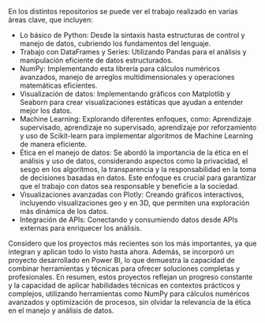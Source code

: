 En los distintos repositorios se puede ver el trabajo realizado en varias áreas clave, que incluyen:
- Lo básico de Python: Desde la sintaxis hasta estructuras de control y manejo de datos, cubriendo los fundamentos del lenguaje.
- Trabajo con DataFrames y Series: Utilizando Pandas para el análisis y manipulación eficiente de datos estructurados.
- NumPy: Implementando esta librería para cálculos numéricos avanzados, manejo de arreglos multidimensionales y operaciones matemáticas eficientes.
- Visualización de datos: Implementando gráficos con Matplotlib y Seaborn para crear visualizaciones estáticas que ayudan a entender mejor los datos.
- Machine Learning: Explorando diferentes enfoques, como: Aprendizaje supervisado, aprendizaje no supervisado, aprendizaje por reforzamiento y uso de Scikit-learn para implementar algoritmos de Machine Learning de manera eficiente.
- Ética en el manejo de datos: Se abordó la importancia de la ética en el análisis y uso de datos, considerando aspectos como la privacidad, el sesgo en los algoritmos, la transparencia y la responsabilidad en la toma de decisiones basadas en datos. Este enfoque es crucial para garantizar que el trabajo con datos sea responsable y beneficie a la sociedad.
- Visualizaciones avanzadas con Plotly: Creando gráficos interactivos, incluyendo visualizaciones geo y en 3D, que permiten una exploración más dinámica de los datos.
- Integración de APIs: Conectando y consumiendo datos desde APIs externas para enriquecer los análisis.

Considero que los proyectos más recientes son los más importantes, ya que integran y aplican todo lo visto hasta ahora. Además, se incorporó un proyecto desarrollado en Power BI, lo que demuestra la capacidad de combinar herramientas y técnicas para ofrecer soluciones completas y profesionales.
En resumen, estos proyectos reflejan un progreso constante y la capacidad de aplicar habilidades técnicas en contextos prácticos y complejos, utilizando herramientas como NumPy para cálculos numéricos avanzados y optimización de procesos, sin olvidar la relevancia de la ética en el manejo y análisis de datos.
